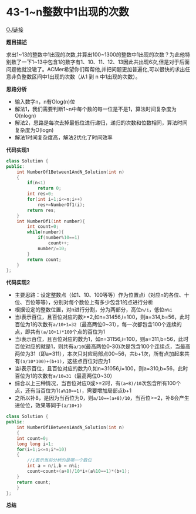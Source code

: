 # 43-1~n整数中1出现的次数

[OJ链接](https://www.nowcoder.com/practice/bd7f978302044eee894445e244c7eee6?tpId=13&tqId=11184&tPage=2&rp=1&ru=%2Fta%2Fcoding-interviews&qru=%2Fta%2Fcoding-interviews%2Fquestion-ranking)

**题目描述**

求出1\~13的整数中1出现的次数,并算出100\~1300的整数中1出现的次数？为此他特别数了一下1\~13中包含1的数字有1、10、11、12、13因此共出现6次,但是对于后面问题他就没辙了。ACMer希望你们帮帮他,并把问题更加普遍化,可以很快的求出任意非负整数区间中1出现的次数（从1 到 n 中1出现的次数）。

**思路分析**

* 输入数字n，n有Olog(n)位
* 解法1，我们需要判断1~n中每个数的每一位是不是1，算法时间复杂度为O(nlogn)
* 解法2，思路是每次去掉最低位进行递归，递归的次数和位数相同，算法时间复杂度为O(logn)
* 解法1时间复杂度高，解法2优化了时间效率

**代码实现1**

```c++
class Solution {
public:
    int NumberOf1Between1AndN_Solution(int n)
    {
        if(n<1)
            return 0;
        int res=0;
        for(int i=1;i<=n;i++)
            res+=NumberOf1(i);
        return res;
    }
    int NumberOf1(int number){
        int count=0;
        while(number){
            if(number%10==1)
                count++;
            number/=10;
        }
        return count;
    }
};
```

**代码实现2**
* 主要思路：设定整数点（如1、10、100等等）作为位置点i（对应n的各位、十位、百位等等），分别对每个数位上有多少包含1的点进行分析
* 根据设定的整数位置，对n进行分割，分为两部分，高位`n/i`，低位`n%i`
* 当i表示百位，且百位对应的数>=2,如n=31456,i=100，则a=314,b=56，此时百位为1的次数有`a/10+1=32`（最高两位0~31），每一次都包含100个连续的点，即共有`(a/10+1)*100`个点的百位为1
* 当i表示百位，且百位对应的数为1，如n=31156,i=100，则a=311,b=56，此时百位对应的就是1，则共有`a/10`(最高两位0-30)次是包含100个连续点，当最高两位为31（即a=311），本次只对应局部点00~56，共b+1次，所有点加起来共有`(a/10*100)+(b+1)`，这些点百位对应为1
* 当i表示百位，且百位对应的数为0,如n=31056,i=100，则a=310,b=56，此时百位为1的次数有`a/10=31`（最高两位0~30）
* 综合以上三种情况，当百位对应0或>=2时，有`(a+8)/10`次包含所有100个点，还有当百位为1`(a%10==1)`，需要增加局部点b+1
* 之所以补8，是因为当百位为0，则`a/10==(a+8)/10`，当百位>=2，补8会产生进位位，效果等同于`(a/10+1)`

```c++
class Solution {
public:
    int NumberOf1Between1AndN_Solution(int n)
    {
    int count=0;
    long long i=1;
    for(i=1;i<=n;i*=10)
    {
        //i表示当前分析的是哪一个数位
        int a = n/i,b = n%i;
        count=count+(a+8)/10*i+(a%10==1)*(b+1);
    }
    return count;
    }
};
```

**总结**



